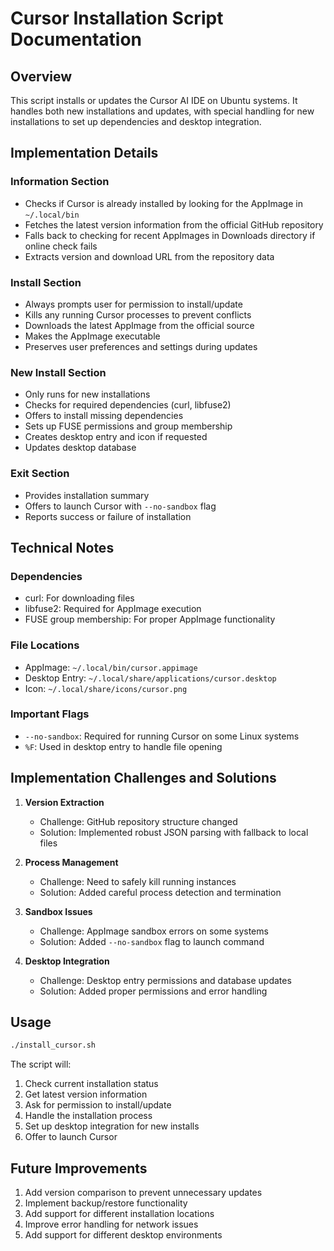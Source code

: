 # Cursor Installation Script Documentation

## Overview
This script installs or updates the Cursor AI IDE on Ubuntu systems. It handles both new installations and updates, with special handling for new installations to set up dependencies and desktop integration.

## Implementation Details

### Information Section
- Checks if Cursor is already installed by looking for the AppImage in `~/.local/bin`
- Fetches the latest version information from the official GitHub repository
- Falls back to checking for recent AppImages in Downloads directory if online check fails
- Extracts version and download URL from the repository data

### Install Section
- Always prompts user for permission to install/update
- Kills any running Cursor processes to prevent conflicts
- Downloads the latest AppImage from the official source
- Makes the AppImage executable
- Preserves user preferences and settings during updates

### New Install Section
- Only runs for new installations
- Checks for required dependencies (curl, libfuse2)
- Offers to install missing dependencies
- Sets up FUSE permissions and group membership
- Creates desktop entry and icon if requested
- Updates desktop database

### Exit Section
- Provides installation summary
- Offers to launch Cursor with `--no-sandbox` flag
- Reports success or failure of installation

## Technical Notes

### Dependencies
- curl: For downloading files
- libfuse2: Required for AppImage execution
- FUSE group membership: For proper AppImage functionality

### File Locations
- AppImage: `~/.local/bin/cursor.appimage`
- Desktop Entry: `~/.local/share/applications/cursor.desktop`
- Icon: `~/.local/share/icons/cursor.png`

### Important Flags
- `--no-sandbox`: Required for running Cursor on some Linux systems
- `%F`: Used in desktop entry to handle file opening

## Implementation Challenges and Solutions

1. **Version Extraction**
   - Challenge: GitHub repository structure changed
   - Solution: Implemented robust JSON parsing with fallback to local files

2. **Process Management**
   - Challenge: Need to safely kill running instances
   - Solution: Added careful process detection and termination

3. **Sandbox Issues**
   - Challenge: AppImage sandbox errors on some systems
   - Solution: Added `--no-sandbox` flag to launch command

4. **Desktop Integration**
   - Challenge: Desktop entry permissions and database updates
   - Solution: Added proper permissions and error handling

## Usage
```bash
./install_cursor.sh
```

The script will:
1. Check current installation status
2. Get latest version information
3. Ask for permission to install/update
4. Handle the installation process
5. Set up desktop integration for new installs
6. Offer to launch Cursor

## Future Improvements
1. Add version comparison to prevent unnecessary updates
2. Implement backup/restore functionality
3. Add support for different installation locations
4. Improve error handling for network issues
5. Add support for different desktop environments






